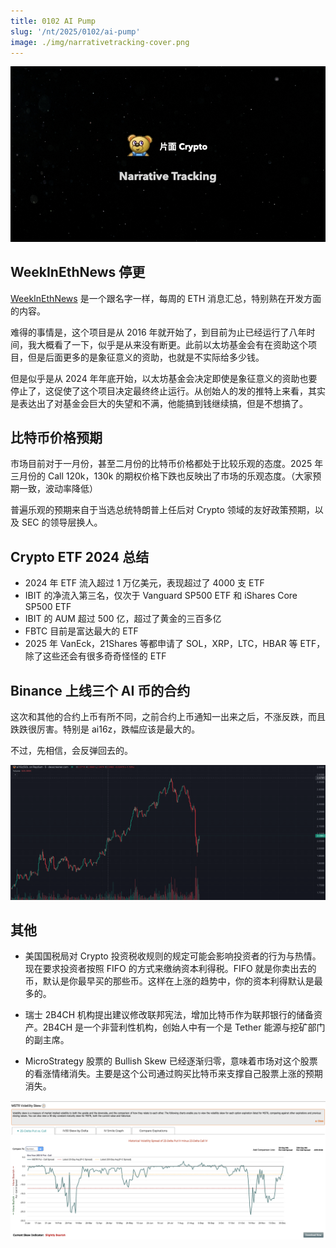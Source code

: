 ```yaml
---
title: 0102 AI Pump
slug: '/nt/2025/0102/ai-pump'
image: ./img/narrativetracking-cover.png
---
```


![Narrative Tracking](./img/narrativetracking-cover.png "Narrative Tracking")

## WeekInEthNews 停更

[WeekInEthNews](https://x.com/evan_van_ness/status/1874625630836326418) 是一个跟名字一样，每周的 ETH 消息汇总，特别熟在开发方面的内容。

难得的事情是，这个项目是从 2016 年就开始了，到目前为止已经运行了八年时间，我大概看了一下，似乎是从来没有断更。此前以太坊基金会有在资助这个项目，但是后面更多的是象征意义的资助，也就是不实际给多少钱。

但是似乎是从 2024 年年底开始，以太坊基金会决定即使是象征意义的资助也要停止了，这促使了这个项目决定最终终止运行。从创始人的发的推特上来看，其实是表达出了对基金会巨大的失望和不满，他能搞到钱继续搞，但是不想搞了。

## 比特币价格预期

市场目前对于一月份，甚至二月份的比特币价格都处于比较乐观的态度。2025 年三月份的 Call 120k，130k 的期权价格下跌也反映出了市场的乐观态度。（大家预期一致，波动率降低）

普遍乐观的预期来自于当选总统特朗普上任后对 Crypto 领域的友好政策预期，以及 SEC 的领导层换人。

## Crypto ETF 2024 总结

- 2024 年 ETF 流入超过 1 万亿美元，表现超过了 4000 支 ETF
- IBIT 的净流入第三名，仅次于 Vanguard SP500 ETF 和 iShares Core SP500 ETF
- IBIT 的 AUM 超过 500 亿，超过了黄金的三百多亿
- FBTC 目前是富达最大的 ETF
- 2025 年 VanEck，21Shares 等都申请了 SOL，XRP，LTC，HBAR 等 ETF，除了这些还会有很多奇奇怪怪的 ETF

## Binance 上线三个 AI 币的合约

这次和其他的合约上币有所不同，之前合约上币通知一出来之后，不涨反跌，而且跌跌很厉害。特别是 ai16z，跌幅应该是最大的。

不过，先相信，会反弹回去的。

![ai16z chart](./img/ai16z_chart.png)





## 其他
- 美国国税局对 Crypto 投资税收规则的规定可能会影响投资者的行为与热情。现在要求投资者按照 FIFO 的方式来缴纳资本利得税。FIFO 就是你卖出去的币，默认是你最早买的那些币。这样在上涨的趋势中，你的资本利得默认是最多的。

- 瑞士 2B4CH 机构提出建议修改联邦宪法，增加比特币作为联邦银行的储备资产。2B4CH 是一个非营利性机构，创始人中有一个是 Tether 能源与挖矿部门的副主席。

- MicroStrategy 股票的 Bullish Skew 已经逐渐归零，意味着市场对这个股票的看涨情绪消失。主要是这个公司通过购买比特币来支撑自己股票上涨的预期消失。

![MSTR vol skew](./img/MSTR_vol_skew.png)
